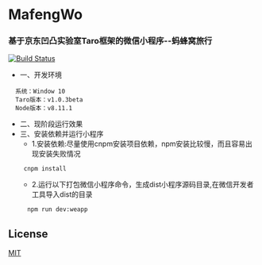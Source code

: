 # MafengWo
### 基于京东凹凸实验室Taro框架的微信小程序--蚂蜂窝旅行
[![Build Status](https://travis-ci.com/Harhao/miniProgram.svg?branch=master)](https://travis-ci.com/Harhao/miniProgram)

-  一、开发环境
  ```
    系统：Window 10
    Taro版本：v1.0.3beta
    Node版本：v8.11.1
  ```
- 二、现阶段运行效果
- 三、安装依赖并运行小程序
    - 1.安装依赖:尽量使用cnpm安装项目依赖，npm安装比较慢，而且容易出现安装失败情况
    ```
     cnpm install
    ```
    - 2.运行以下打包微信小程序命令，生成dist小程序源码目录,在微信开发者工具导入dist的目录
    ```
      npm run dev:weapp
    ```

## License
[MIT](http://opensource.org/licenses/MIT)

